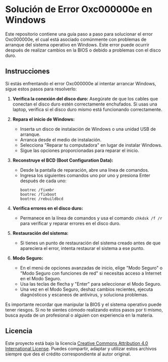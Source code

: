 # Solución de Error Oxc000000e en Windows

Este repositorio contiene una guía paso a paso para solucionar el error Oxc000000e, el cual está asociado comúnmente con problemas de arranque del sistema operativo en Windows. Este error puede ocurrir después de realizar cambios en la BIOS o debido a problemas con el disco duro.

## Instrucciones

Si estás enfrentando el error Oxc000000e al intentar arrancar Windows, sigue estos pasos para resolverlo:

1. **Verifica la conexión del disco duro:** Asegúrate de que los cables que conectan el disco duro estén correctamente enchufados. Si usas una laptop, verifica si el disco duro mismo está funcionando correctamente.

2. **Repara el inicio de Windows:**
   - Inserta un disco de instalación de Windows o una unidad USB de arranque.
   - Arranca desde el medio de instalación.
   - Selecciona "Reparar tu computadora" en lugar de instalar Windows.
   - Sigue las opciones proporcionadas para reparar el inicio.

3. **Reconstruye el BCD (Boot Configuration Data):**
   - Desde la pantalla de reparación, abre una línea de comandos.
   - Ingresa los siguientes comandos uno por uno y presiona Enter después de cada uno:
     ```
     bootrec /fixmbr
     bootrec /fixboot
     bootrec /rebuildbcd
     ```

4. **Verifica errores en el disco duro:**
   - Permanece en la línea de comandos y usa el comando `chkdsk /f /r` para verificar y reparar errores en el disco duro.

5. **Restauración del sistema:**
   - Si tienes un punto de restauración del sistema creado antes de que apareciera el error, intenta restaurar el sistema a ese punto.

6. **Modo Seguro:**
   - En el menú de opciones avanzadas de inicio, elige "Modo Seguro" o "Modo Seguro con funciones de red" si necesitas acceso a Internet en el Modo Seguro.
   - Usa las teclas de flecha y "Enter" para seleccionar el Modo Seguro.
   - Una vez en el Modo Seguro, deshaz cambios recientes, ejecuta diagnósticos y escaneos de antivirus, y soluciona problemas.

Es importante recordar que manipular la BIOS y el sistema operativo puede tener riesgos. Si no te sientes cómodo realizando estos pasos por ti mismo, busca ayuda de un profesional o alguien con experiencia en la materia.

## Licencia
Este proyecto está bajo la licencia [Creative Commons Attribution 4.0 International License](https://creativecommons.org/licenses/by/4.0/). Puedes compartir, adaptar y utilizar estos archivos siempre que des el crédito correspondiente al autor original.

